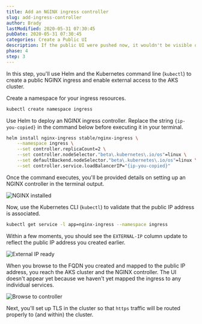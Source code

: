 ```yaml
---
title: Add an NGINX ingress controller
slug: add-ingress-controller
author: Brady
lastModified: 2020-05-31 07:30:45
pubDate: 2020-05-31 07:30:45
categories: Create a Public UI
description: If the public UI were pushed now, it wouldn't be visible outside the AKS cluster because there's no ingress controller set up yet. We'll add an NGINX controller next to enable ingress.
phase: 4
step: 3
---
```


In this step, you'll use Helm and the Kubernetes command line (`kubectl`) to create a public NGINX ingress and enable external access to the AKS cluster.

Create a namespace for your ingress resources.

```bash
kubectl create namespace ingress
```

Use Helm to deploy an NGINX ingress controller. Replace the string `{ip-you-copied}` in the command below before executing it in your terminal.

```bash
helm install nginx-ingress stable/nginx-ingress \
    --namespace ingress \
    --set controller.replicaCount=2 \
    --set controller.nodeSelector."beta\.kubernetes\.io/os"=linux \
    --set defaultBackend.nodeSelector."beta\.kubernetes\.io/os"=linux \
    --set controller.service.loadBalancerIP="{ip-you-copied}"
```

Once the command executes, you'll be provided details on setting up an NGINX controller in the terminal output.

![NGINX installed](media/install-nginx.png)

Now, use the Kubernetes CLI (`kubectl`) to validate that the public IP address is associated.

```bash
kubectl get service -l app=nginx-ingress --namespace ingress
```

Within a few moments, you should see the `EXTERNAL-IP` column update to reflect the public IP address you created earlier.

![External IP ready](media/external-ip-ready.png)

When you browse to the FQDN you created and mapped to the public IP address, you reach the AKS cluster and the NGINX controller. The UI doesn't appear yet because we haven't yet mapped the ingress to any individual services.

![Browse to controller](media/browse-to-controller.png)

Next, you'll set up TLS in the cluster so that `https` traffic will be routed properly to (and within) the cluster.
